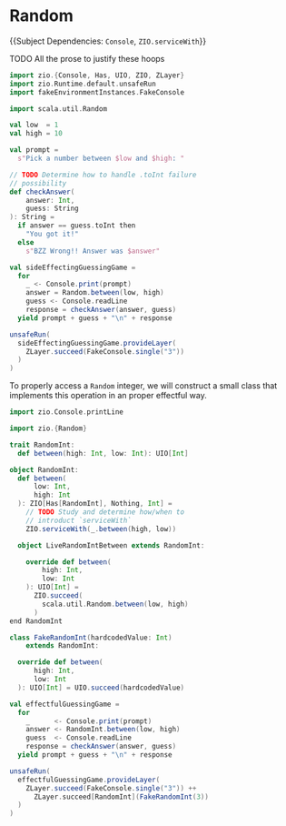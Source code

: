 # Random

{{Subject Dependencies: `Console`, `ZIO.serviceWith`}}

TODO All the prose to justify these hoops

```scala mdoc
import zio.{Console, Has, UIO, ZIO, ZLayer}
import zio.Runtime.default.unsafeRun
import fakeEnvironmentInstances.FakeConsole
```

```scala mdoc:silent
import scala.util.Random

val low  = 1
val high = 10

val prompt =
  s"Pick a number between $low and $high: "

// TODO Determine how to handle .toInt failure
// possibility
def checkAnswer(
    answer: Int,
    guess: String
): String =
  if answer == guess.toInt then
    "You got it!"
  else
    s"BZZ Wrong!! Answer was $answer"

val sideEffectingGuessingGame =
  for
    _ <- Console.print(prompt)
    answer = Random.between(low, high)
    guess <- Console.readLine
    response = checkAnswer(answer, guess)
  yield prompt + guess + "\n" + response
```

```scala mdoc
unsafeRun(
  sideEffectingGuessingGame.provideLayer(
    ZLayer.succeed(FakeConsole.single("3"))
  )
)
```

To properly access a `Random` integer, we will construct a small class that implements this operation
in an proper effectful way.

```scala mdoc
import zio.Console.printLine

import zio.{Random}

trait RandomInt:
  def between(high: Int, low: Int): UIO[Int]

object RandomInt:
  def between(
      low: Int,
      high: Int
  ): ZIO[Has[RandomInt], Nothing, Int] =
    // TODO Study and determine how/when to
    // introduct `serviceWith`
    ZIO.serviceWith(_.between(high, low))

  object LiveRandomIntBetween extends RandomInt:

    override def between(
        high: Int,
        low: Int
    ): UIO[Int] =
      ZIO.succeed(
        scala.util.Random.between(low, high)
      )
end RandomInt

class FakeRandomInt(hardcodedValue: Int)
    extends RandomInt:

  override def between(
      high: Int,
      low: Int
  ): UIO[Int] = UIO.succeed(hardcodedValue)
```

```scala mdoc
val effectfulGuessingGame =
  for
    _      <- Console.print(prompt)
    answer <- RandomInt.between(low, high)
    guess  <- Console.readLine
    response = checkAnswer(answer, guess)
  yield prompt + guess + "\n" + response
```

```scala mdoc
unsafeRun(
  effectfulGuessingGame.provideLayer(
    ZLayer.succeed(FakeConsole.single("3")) ++
      ZLayer.succeed[RandomInt](FakeRandomInt(3))
  )
)
```